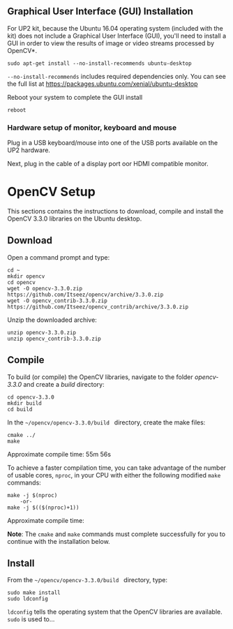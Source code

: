 [//]: # (Joe Butler comment below)

[//]: # (Install GUI, Restart, Setup a monitor/keyboard/mouse)

[//]: # (Install opencv) 

[//]: # (Run test #1 -- to get version, Run test #2 -- display a video file) 

[//]: # (download a video, run the sketch, login to machine, change to root user, run it)

## Graphical User Interface (GUI) Installation
For UP2 kit, because the Ubuntu 16.04 operating system (included with the kit) does not include a Graphical User Interface (GUI), you'll need to install a GUI in order to view the results of image or video streams processed by OpenCV\*.

```
sudo apt-get install --no-install-recommends ubuntu-desktop
```
`--no-install-recommends` includes required dependencies only. You can see the full list at https://packages.ubuntu.com/xenial/ubuntu-desktop 

Reboot your system to complete the GUI install
```
reboot
```

### Hardware setup of monitor, keyboard and mouse
Plug in a USB keyboard/mouse into one of the USB ports available on the UP2 hardware. 

Next, plug in the cable of a display port oor HDMI compatible monitor.

# OpenCV Setup

This sections contains the instructions to download, compile and install the OpenCV 3.3.0 libraries on the Ubuntu desktop.

## Download
Open a command prompt and type:

```
cd ~
mkdir opencv
cd opencv
wget -O opencv-3.3.0.zip https://github.com/Itseez/opencv/archive/3.3.0.zip
wget -O opencv_contrib-3.3.0.zip https://github.com/Itseez/opencv_contrib/archive/3.3.0.zip
```
[//]: # ()

Unzip the downloaded archive:

```
unzip opencv-3.3.0.zip
unzip opencv_contrib-3.3.0.zip
```
[//]: # ()


## Compile
To build (or compile) the OpenCV libraries, navigate to the folder *opencv-3.3.0* and create a *build* directory:

```
cd opencv-3.3.0
mkdir build
cd build
```
In the `~/opencv/opencv-3.3.0/build ` directory, create the make files:

```
cmake ../
make
```
Approximate compile time: 55m 56s

To achieve a faster compilation time, you can take advantage of the number of usable cores, `nproc`, in your CPU with either the following modified `make` commands:

```
make -j $(nproc)
	-or-
make -j $(($(nproc)+1))
  ```
Approximate compile time:

**Note**: The `cmake` and `make` commands must complete successfully for you to continue with the installation below.

## Install
From the  `~/opencv/opencv-3.3.0/build ` directory, type:
```
sudo make install
sudo ldconfig
```

`ldconfig` tells the operating system that the OpenCV libraries are available. `sudo` is used to...
